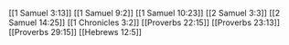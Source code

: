 [[1 Samuel 3:13]]
[[1 Samuel 9:2]]
[[1 Samuel 10:23]]
[[2 Samuel 3:3]]
[[2 Samuel 14:25]]
[[1 Chronicles 3:2]]
[[Proverbs 22:15]]
[[Proverbs 23:13]]
[[Proverbs 29:15]]
[[Hebrews 12:5]]
